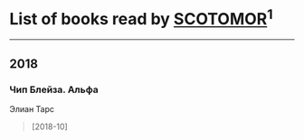 # List of books read by [SCOTOMOR](https://plus.google.com/108346258937611636820)<sup>1</sup>
---

## 2018

### Чип Блейза. Альфа
Элиан Тарс
> [2018-10] 



